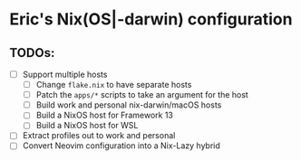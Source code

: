 # Eric's Nix(OS|-darwin) configuration

## TODOs:
- [ ] Support multiple hosts
    - [ ] Change `flake.nix` to have separate hosts
    - [ ] Patch the `apps/*` scripts to take an argument for the host
    - [ ] Build work and personal nix-darwin/macOS hosts
    - [ ] Build a NixOS host for Framework 13
    - [ ] Build a NixOS host for WSL
- [ ] Extract profiles out to work and personal
- [ ] Convert Neovim configuration into a Nix-Lazy hybrid
